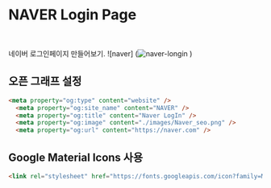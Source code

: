 # NAVER Login Page
<br>

네이버 로그인페이지 만들어보기.
![naver] (![naver-longin](https://user-images.githubusercontent.com/81519415/120932831-6e6f1d00-c732-11eb-9ca1-946be102bd03.png)
)

## 오픈 그래프 설정

```html
<meta property="og:type" content="website" />
  <meta property="og:site_name" content="NAVER" />
  <meta property="og:title" content="Naver LogIn" />
  <meta property="og:image" content="./images/Naver_seo.png" />
  <meta property="og:url" content="https://naver.com" />
```
## Google Material Icons 사용
```html
<link rel="stylesheet" href="https://fonts.googleapis.com/icon?family=Material+Icons">
```

